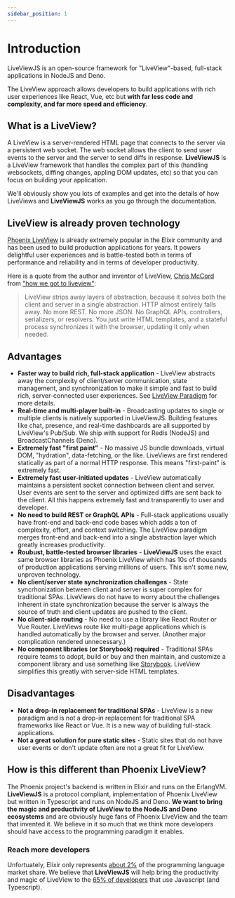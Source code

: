 ```yaml
---
sidebar_position: 1
---
```


# Introduction
LiveViewJS is an open-source framework for "LiveView"-based, full-stack applications in NodeJS and Deno.

The LiveView approach allows developers to build applications with rich user experiences like React, Vue, etc but **with far less code and complexity, and far more speed and efficiency**.

## What is a LiveView?
A LiveView is a server-rendered HTML page that connects to the server via a persistent web socket.  The web socket allows the client to send user events to the server and the server to send diffs in response. **LiveViewJS** is a LiveView framework that handles the complex part of this (handling websockets, diffing changes, appling DOM updates, etc) so that you can focus on building your application.

We'll obviously show you lots of examples and get into the details of how LiveViews and **LiveViewJS** works as you go through the documentation. 

## LiveView is already proven technology
[Phoenix LiveView](https://hexdocs.pm/phoenix_live_view/Phoenix.LiveView.html) is already extremely popular in the Elixir community and has been used to build production applications for years.  It powers delightful user experiences and is battle-tested both in terms of performance and reliability and in terms of developer productivity.

Here is a quote from the author and inventor of LiveView, [Chris McCord](http://chrismccord.com/) from ["how we got to liveview"](https://fly.io/blog/how-we-got-to-liveview/):
> LiveView strips away layers of abstraction, because it solves both the client and server in a single abstraction. HTTP almost entirely falls away. No more REST. No more JSON. No GraphQL APIs, controllers, serializers, or resolvers. You just write HTML templates, and a stateful process synchronizes it with the browser, updating it only when needed.

## Advantages
* **Faster way to build rich, full-stack application** - LiveView abstracts away the complexity of client/server communication, state management, and synchronization to make it simple and fast to build rich, server-connected user experiences. See [LiveView Paradigm](paradigm.md) for more details.
* **Real-time and multi-player built-in** - Broadcasting updates to single or multiple clients is natively supported in LiveViewJS. Building features like chat, presence, and real-time dashboards are all supported by LiveView's Pub/Sub. We ship with support for Redis (NodeJS) and BroadcastChannels (Deno).
* **Extremely fast "first paint"** - No massive JS bundle downloads, virtual DOM, "hydration", data-fetching, or the like. LiveViews are first rendered statically as part of a normal HTTP response. This means "first-paint" is extremely fast. 
* **Extremely fast user-initiated updates** - LiveView automatically maintains a persistent socket connection between client and server. User events are sent to the server and optimized diffs are sent back to the client. All this happens extremely fast and transparently to user and developer.
* **No need to build REST or GraphQL APIs** - Full-stack applications usually have front-end and back-end code bases which adds a ton of complexity, effort, and context switching. The LiveView paradigm merges front-end and back-end into a single abstraction layer which greatly increases productivity.  
* **Roubust, battle-tested browser libraries** - **LiveViewJS** uses the exact same browser libraries as Phoenix LiveView which has 10s of thousands of production applications serving millions of users. This isn't some new, unproven technology. 
* **No client/server state synchronization challenges** - State syncrhonization between client and server is super complex for traditional SPAs. LiveViews do not have to worry about the challenges inherent in state synchronization because the server is always the source of truth and client updates are pushed to the client.
* **No client-side routing** - No need to use a library like React Router or Vue Router. LiveViews route like multi-page applications which is handled automatically by the browser and server. (Another major complication rendered unnecessary.)
* **No component libraries (or Storybook) required** - Traditional SPAs require teams to adopt, build or buy and then maintain, and customize a component library and use something like [Storybook](https://storybook.js.org/). LiveView simplifies this greatly with server-side HTML templates.

## Disadvantages
* **Not a drop-in replacement for traditional SPAs** - LiveView is a new paradigm and is not a drop-in replacement for traditional SPA frameworks like React or Vue. It is a new way of building full-stack applications.
* **Not a great solution for pure static sites** - Static sites that do not have user events or don't update often are not a great fit for LiveView. 

## How is this different than Phoenix LiveView?
The Phoenix project's backend is written in Elixir and runs on the ErlangVM.  **LiveViewJS** is a protocol compliant, implementation of Phoenix LiveView but written in Typescript and runs on NodeJS and Deno.  **We want to bring the magic and productivity of LiveView to the NodeJS and Deno ecosystems** and are obviously huge fans of Phoenix LIveView and the team that invented it.  We believe in it so much that we think more developers should have access to the programming paradigm it enables.  

### Reach more developers
Unfortuately, Elixir only represents [about 2%](https://survey.stackoverflow.co/2022/#section-most-popular-technologies-programming-scripting-and-markup-languages) of the programming language market share.  We believe that **LiveViewJS** will help bring the productivity and magic of LiveView to the [65% of developers](https://survey.stackoverflow.co/2022/#section-most-popular-technologies-programming-scripting-and-markup-languages) that use Javascript (and Typescript). 
